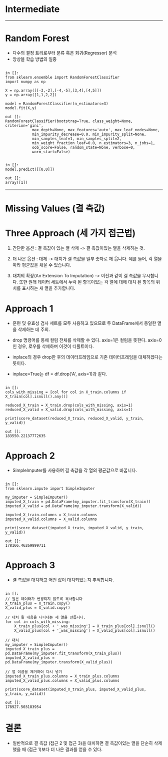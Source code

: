 # Intermediate

<hr/>

# Random Forest

* 다수의 결정 트리로부터 분류 혹은 회귀(Regressor) 분석
* 앙상블 학습 방법의 일종

<pre><code>
in []:
from sklearn.ensemble import RandomForestClassifier
import numpy as np

X = np.array([[-3,-2],[-4,-5],[3,4],[4,5]])
y = np.array([1,1,2,2])

model = RandomForestClassifier(n_estimators=3)
model.fit(X,y)

out []:
RandomForestClassifier(bootstrap=True, class_weight=None, criterion='gini',
            max_depth=None, max_features='auto', max_leaf_nodes=None,
            min_impurity_decrease=0.0, min_impurity_split=None,
            min_samples_leaf=1, min_samples_split=2,
            min_weight_fraction_leaf=0.0, n_estimators=3, n_jobs=1,
            oob_score=False, random_state=None, verbose=0,
            warm_start=False)
</code></pre>

<pre><code>
in []:
model.predict([[0,0]])

out []:
array([1])
</code></pre>

<hr/>

# Missing Values (결 측값)

# Three Approach (세 가지 접근법)

1. 간단한 옵션 : 결 측값이 있는 열 삭제
-> 결 측값이있는 열을 삭제하는 것.

2. 더 나은 옵션 : 대체
-> 대치가 결 측값을 일부 숫자로 채 웁니다. 예를 들어, 각 열을 따라 평균값을 채울 수 있습니다.

3. 대치의 확장(An Extension To Imputation)
-> 이전과 같이 결 측값을 무시합니다. 또한 원래 데이터 세트에서 누락 된 항목이있는 
   각 열에 대해 대치 된 항목의 위치를 표시하는 새 열을 추가합니다.
  
# Approach 1

* 훈련 및 유효성 검사 세트를 모두 사용하고 있으므로 두 DataFrame에서 동일한 열을 삭제하는 데 주의.

* drop 명령어를 통해 컬럼 전체를 삭제할 수 있다. axis=1은 컬럼을 뜻한다. axis=0인 경우, 로우를 삭제하며 이것이 디폴트이다. 
* inplace의 경우 drop한 후의 데이터프레임으로 기존 데이터프레임을 대체하겠다는 뜻이다. 
* inplace=True는 df = df.drop('A', axis=1)과 같다.

<pre><code>
in []:
cols_with_missing = [col for col in X_train.columns if X_train[col].isnull().any()]

reduced_X_train = X_train.drop(cols_with_missing, axis=1)
reduced_X_valid = X_valid.drop(cols_with_missing, axis=1)

print(score_dataset(reduced_X_train, reduced_X_valid, y_train, y_valid))

out []:
183550.22137772635
</code></pre>

# Approach 2

* SimpleImputer를 사용하여 결 측값을 각 열의 평균값으로 바꿉니다.

<pre><code>
in []:
from sklearn.impute import SimpleImputer

my_imputer = SimpleImputer()
imputed_X_train = pd.DataFrame(my_imputer.fit_transform(X_train))
imputed_X_valid = pd.DataFrame(my_imputer.transform(X_valid))

imputed_X_train.columns = X_train.columns
imputed_X_valid.columns = X_valid.columns

print(score_dataset(imputed_X_train, imputed_X_valid, y_train, y_valid))

out []:
178166.46269899711
</code></pre>

# Approach 3

* 결 측값을 대치하고 어떤 값이 대치되었는지 추적합니다.

<pre><code>
in []:
// 원본 데이터가 변경되지 않도록 복사합니다 
X_train_plus = X_train.copy()
X_valid_plus = X_valid.copy()

// 대치 될 내용을 나타내는 새 열을 만듭니다.
for col in cols_with_missing:
    X_train_plus[col + '_was_missing'] = X_train_plus[col].isnull()
    X_valid_plus[col + '_was_missing'] = X_valid_plus[col].isnull()

// 대치
my_imputer = SimpleImputer()
imputed_X_train_plus = pd.DataFrame(my_imputer.fit_transform(X_train_plus))
imputed_X_valid_plus = pd.DataFrame(my_imputer.transform(X_valid_plus))

// 열 이름을 제거하여 다시 넣기
imputed_X_train_plus.columns = X_train_plus.columns
imputed_X_valid_plus.columns = X_valid_plus.columns

print(score_dataset(imputed_X_train_plus, imputed_X_valid_plus, y_train, y_valid))

out []:
178927.503183954
</code></pre>

# 결론

* 일반적으로 결 측값 (접근 2 및 접근 3)을 대치하면 결 측값이있는 열을 단순히 삭제했을 때 (접근 1)보다 더 나은 결과를 얻을 수 있다.
